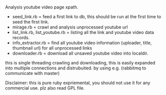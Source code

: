 Analysis youtube video page xpath.

* seed_link.rb = feed a first link to db, this should be run at the first time to seed the first link.
* mirage.rb = crawl and analysis unprocessed youtube url
* list_link.rb, list_youtube.rb = listing all the link and youtube video data records.
* info_extractor.rb = find all youtube video information (uploader, title, thumbnail url) for all unprocessed links
* downloader.rb = download all unsaved youtube video into localdir.

this is single threading crawling and downloading, this is easily expanded into multiple connections and distrubuited. by using e.g. (rabbitmq to communicate with master)

Disclaimer: this is pure ruby expriemental, you should not use it for any commercial use. plz also read GPL file.

